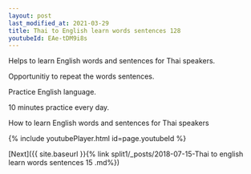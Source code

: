 ```yaml
---
layout: post
last_modified_at: 2021-03-29
title: Thai to English learn words sentences 128 
youtubeId: EAe-tDM9i8s
---
```

 
 
Helps to learn English words and sentences for Thai speakers.

Opportunitiy to repeat the words sentences. 

Practice English language. 
 
10 minutes practice every day. 
 
How to learn English words and sentences for Thai speakers 
 
{% include youtubePlayer.html id=page.youtubeId %}
 
 
[Next]({{ site.baseurl }}{% link  split1/_posts/2018-07-15-Thai to english learn words sentences 15 .md%})
 
